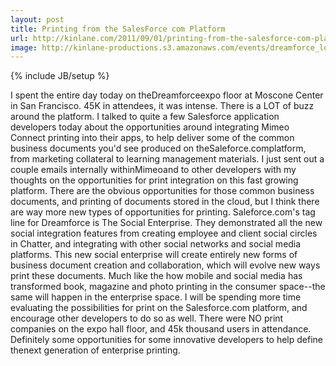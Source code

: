 ```yaml
---
layout: post
title: Printing from the SalesForce com Platform
url: http://kinlane.com/2011/09/01/printing-from-the-salesforce-com-platform/
image: http://kinlane-productions.s3.amazonaws.com/events/dreamforce_logo.jpg
---
```

{% include JB/setup %}
<p>
     I spent the entire day today on theDreamforceexpo floor at Moscone Center in San Francisco. 45K in attendees, it was intense. There is a LOT of buzz around the platform. I talked to quite a few Salesforce application developers today about the opportunities around integrating Mimeo Connect printing into their apps, to help deliver some of the common business documents you'd see produced on theSaleforce.complatform, from marketing collateral to learning management materials. I just sent out a couple emails internally withinMimeoand to other developers with my thoughts on the opportunities for print integration on this fast growing platform. There are the obvious opportunities for those common business documents, and printing of documents stored in the cloud, but I think there are way more new types of opportunities for printing. Saleforce.com's tag line for Dreamforce is The Social Enterprise. They demonstrated all the new social integration features from creating employee and client social circles in Chatter, and integrating with other social networks and social media platforms. This new social enterprise will create entirely new forms of business document creation and collaboration, which will evolve new ways print these documents. Much like the how mobile and social media has transformed book, magazine and photo printing in the consumer space--the same will happen in the enterprise space. I will be spending more time evaluating the possibilities for print on the Salesforce.com platform, and encourage other developers to do so as well. There were NO print companies on the expo hall floor, and 45k thousand users in attendance. Definitely some opportunities for some innovative developers to help define thenext generation of enterprise printing.
</p>
